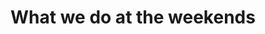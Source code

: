 ---
title: What we do at the weekends
summary: Here's the history of our little renovation project. Experience the sweat, graft and effort of DIY.
description: Explore some of my recent posts.
---